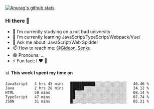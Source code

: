 [![Anurag's github stats](https://github-readme-stats.vercel.app/api?username=gideonsenku)](https://github.com/anuraghazra/github-readme-stats)
### Hi there 👋
- 🔭 I’m currently studying on a not bad university 
- 🌱 I’m currently learning JavaScript/TypeScript/Webpack/Vue/
- 💬 Ask me about: JavaScript/Web Spidder 
- 📫 How to reach me: [@Gideon_Senku](https://t.me/Gideon_Senku)
- 😄 Pronouns: ...
- ⚡ Fun fact: I ❤️ 🎵

📊 **This week I spent my time on**
<!--START_SECTION:waka-->
```text
JavaScript   4 hrs 45 mins   ███████████░░░░░░░░░░░░░░   46.46 % 
Java         2 hrs 28 mins   ██████░░░░░░░░░░░░░░░░░░░   24.12 % 
HTML         50 mins         ██░░░░░░░░░░░░░░░░░░░░░░░   08.14 % 
TypeScript   47 mins         ██░░░░░░░░░░░░░░░░░░░░░░░   07.74 % 
JSON         31 mins         █░░░░░░░░░░░░░░░░░░░░░░░░   05.21 %
```
<!--END_SECTION:waka-->

<!--
**GideonSenku/GideonSenku** is a ✨ _special_ ✨ repository because its `README.md` (this file) appears on your GitHub profile.

Here are some ideas to get you started:

- 🔭 I’m currently working on ...
- 🌱 I’m currently learning ...
- 👯 I’m looking to collaborate on ...
- 🤔 I’m looking for help with ...
- 💬 Ask me about ...
- 📫 How to reach me: ...
- 😄 Pronouns: ...
- ⚡ Fun fact: ...
-->

